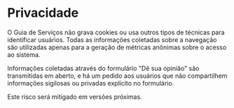 # Privacidade

O Guia de Serviços não grava cookies ou usa outros tipos de técnicas para identificar usuários. Todas as informações coletadas sobre a navegação são utilizadas apenas para a geração de métricas anônimas sobre o acesso ao sistema.

Informações coletadas através do formulário "Dê sua opinião" são transmitidas em aberto, e há um pedido aos usuários que não compartilhem informações sigilosas ou privadas explícito no formulário.

Este risco será mitigado em versões próximas.